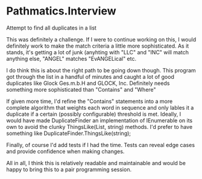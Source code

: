 # Pathmatics.Interview
Attempt to find all duplicates in a list

This was definitely a challenge. 
If I were to continue working on this, I would definitely work to make the match criteria a little more sophisticated. 
As it stands, it's getting a lot of junk (anyhting with "LLC" and "INC" will match anything else, "ANGEL" matches "EvANGELical" etc.

I do think this is about the right path to be going down though. 
This program got through the list in a handful of minutes and caught a lot of good duplicates like Glock Ges.m.b.H and GLOCK, Inc.
Definitely needs something more sophisticated than "Contains" and "Where" 

If given more time, I'd refine the "Contains" statements into a more complete algorithm that weights each word in sequence and only lables it a duplicate if a certain (possibly configurable) threshold is met. 
Ideally, I would have made DuplicateFinder an implementation of IEnumerable on its own to avoid the clunky ThingsLike(List<string>, string) methods. 
I'd prefer to have something like DuplicateFinder.ThingsLike(string);

Finally, of course I'd add tests if I had the time. Tests can reveal edge cases and provide confidence when making changes. 

All in all, I think this is relatively readable and maintainable and would be happy to bring this to a pair programming session.
